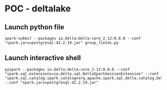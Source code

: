 # POC - deltalake

## Launch python file

```
spark-submit --packages io.delta:delta-core_2.12:0.8.0 --conf "spark.jars=postgresql-42.2.19.jar" group_fields.py
```

## Launch interactive shell

```
pyspark --packages io.delta:delta-core_2.12:0.8.0 --conf "spark.sql.extensions=io.delta.sql.DeltaSparkSessionExtension" --conf "spark.sql.catalog.spark_catalog=org.apache.spark.sql.delta.catalog.DeltaCatalog" --conf "spark.jars=postgresql-42.2.19.jar"
```
